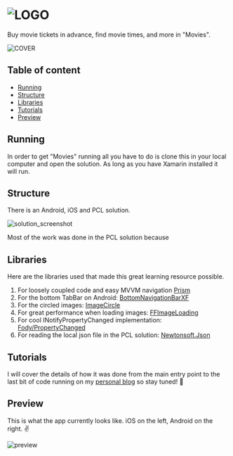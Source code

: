 ![LOGO](https://cdn.rawgit.com/DevWizza/Movies/develop/README/Readme.png?raw=true) 
======================
  
Buy movie tickets in advance, find movie times, and more in "Movies". 
  
![COVER](https://cdn.rawgit.com/DevWizza/Movies/develop/README/Cover.png?raw=true)
 
## Table of content
 
- [Running](#Running)
- [Structure](#structure)
- [Libraries](#libraries)
- [Tutorials](#tutorials)
- [Preview](#preview)

## Running

In order to get "Movies" running all you have to do is clone this in your local computer and open the solution. As long as you have Xamarin installed it will run.
 
## Structure
 
There is an Android, iOS and PCL solution.

![solution_screenshot](https://cdn.rawgit.com/DevWizza/Movies/develop/README/solution_screenshot.png?raw=true)

Most of the work was done in the PCL solution because 

## Libraries

Here are the libraries used that made this great learning resource possible.

1) For loosely coupled code and easy MVVM navigation [Prism](https://github.com/PrismLibrary/Prism)
2) For the bottom TabBar on Android: [BottomNavigationBarXF](https://github.com/thrive-now/BottomNavigationBarXF)
3) For the circled images: [ImageCircle](https://github.com/jamesmontemagno/ImageCirclePlugin)
4) For great performance when loading images: [FFImageLoading](https://github.com/luberda-molinet/FFImageLoading)
5) For cool INotifyPropertyChanged implementation: [Fody/PropertyChanged](https://github.com/Fody/PropertyChanged)
6) For reading the local json file in the PCL solution: [Newtonsoft.Json](https://github.com/JamesNK/Newtonsoft.Json)

## Tutorials

I will cover the details of how it was done from the main entry point to the last bit of code running on my [personal blog](www.intern.life) so stay tuned! 🕺

## Preview
  
This is what the app currently looks like. iOS on the left, Android on the right. ✌️
  
![preview](https://cdn.rawgit.com/DevWizza/Movies/develop/README/Preview.png?raw=true)

